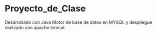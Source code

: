 # Proyecto_de_Clase
Desarrollado con Java Motor de base de datos en MYSQL y despliegue realizado con apache tomcat
